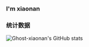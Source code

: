 ### I'm xiaonan 
###    统计数据
![Ghost-xiaonan's GitHub stats](https://github-readme-stats.vercel.app/api?username=Ghost-xiaonan&show_icons=true&theme=gruvbox)
